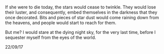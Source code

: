 If she were to die today, the stars would cease to twinkle. They would lose their luster, and consequently, embed themselves in the darkness that they once decorated. Bits and pieces of star dust would come raining down from the heavens, and people would start to reach for them.

But me? I would stare at the dying night sky, for the very last time, before I sequester myself from the eyes of the world.

22/09/17